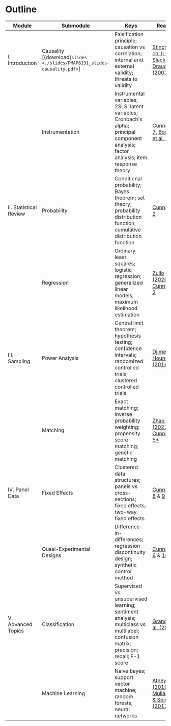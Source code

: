 # Outline


| Module                 	| Submodule                  	| Keys                                                                                                                                  	| Readings                                                                                                                                                               	| Quizzes                                                                                                                                                      	| Projects                                                               	|
|------------------------	|----------------------------	|---------------------------------------------------------------------------------------------------------------------------------------	|------------------------------------------------------------------------------------------------------------------------------------------------------------------------	|--------------------------------------------------------------------------------------------------------------------------------------------------------------	|------------------------------------------------------------------------	|
| I. Introduction        	| Causality  [{download}`slides <./slides/PMAP8131_slides-causality.pdf>`]                	| Falsification principle; causation vs correlation; internal and external validity; threats to validity                                	| [Stinchcombe ch. II (1987)](https://press.uchicago.edu/ucp/books/book/chicago/C/bo3618306.html), [Slack & Draugalis (2001)](https://doi.org/10.1093/ajhp/58.22.2173)   	| Quiz I – due 6/18 <br /> [{download}`release <./quiz/PMAP8131_quiz-causality.pdf>`, {download}`solutions <./quiz/PMAP8131_quiz-causality-solv.pdf>`] 	| Project I – due 6/25 [[release](project_regression.md)] 	|
|                        	| Instrumentation            	| Instrumental variables; 2SLS; latent variables; Cronbach's alpha; principal component analysis; factor analysis; item response theory 	| [Cunningham 7](https://mixtape.scunning.com/instrumental-variables.html), [Boateng et al. (2018)](https://doi.org/10.3389/fpubh.2018.00149)                            	| Quiz II – due 6/25 <br /> [{download}`release <./quiz/PMAP8131_quiz-instrumentation.pdf>`, {download}`solutions <./quiz/PMAP8131_quiz-causality-solv.pdf>`]                                                                                                                                                             	|                                                                        	|
| II. Statistical Review 	| Probability                	| Conditional probability; Bayes theorem; set theory; probability distribution function; cumulative distribution function               	| [Cunningham 2](https://mixtape.scunning.com/probability-and-regression.html)                                                                                           	|                                                                                                                                                              	|                                                                        	|
|                        	| Regression                 	| Ordinary least squares; logistic regression; generalized linear models; maximum likelihood estimation                                 	| [Zullo (2020)](https://towardsdatascience.com/causal-models-for-regression-96270bf464e0), [Cunningham 2](https://mixtape.scunning.com/probability-and-regression.html) 	| Quiz III – due 7/9 <br /> [{download}`release <./quiz/PMAP8131_quiz-statsreview.pdf>`, {download}`solutions <./quiz/PMAP8131_quiz-causality-solv.pdf>`]                                                                                                                                                              	|  Project II – due 7/9 [[release](project_survey.md)]                                                                     	|
| III. Sampling          	| Power Analysis             	| Central limit theorem; hypothesis testing; confidence intervals; randomized controlled trials; clustered controlled trials            	| [Djimeu & Houndolo (2016)](https://doi.org/10.1016/S1573-4471(07)04061-2)                                                                                              	| Quiz IV – due 7/16 <br /> [{download}`release <./quiz/PMAP8131_quiz-sampling.pdf>`, {download}`solutions <./quiz/PMAP8131_quiz-causality-solv.pdf>`]                                                                                                                                                             	|                                                                        	|
|                        	| Matching                   	| Exact matching; inverse probability weighting; propensity score matching; genetic matching                                            	| [Zhao et al. (2021)](https://doi.org/10.21037/atm-20-3998), [Cunningham 5*](https://mixtape.scunning.com/matching-and-subclassification.html)                          	|                                                                                                                                                              	|                                                                        	|
| IV. Panel Data         	| Fixed Effects              	| Clustered data structures; panels vs cross-sections; fixed effects; two-way fixed effects                                             	| [Cunningham 8](https://mixtape.scunning.com/panel-data.html) & [9](https://mixtape.scunning.com/difference-in-differences.html)                                        	|                                                                                                                                                              	|                                                                        	|
|                        	| Quasi-Experimental Designs 	| Difference-in-differences; regression discontinuity design; synthetic control method                                                  	| [Cunningham 6](https://mixtape.scunning.com/regression-discontinuity.html) & [10](https://mixtape.scunning.com/synthetic-control.html)                                 	| Quiz V – due 7/23 <br /> [{download}`release <./quiz/PMAP8131_quiz-quasi.pdf>`, {download}`solutions <./quiz/PMAP8131_quiz-causality-solv.pdf>`]                                                                                                                                                             	|  Project III – due 7/23 [[release](project_replication.md)]                                                                     	|
| V. Advanced Topics     	| Classification             	| Supervised vs unsupervised learning; sentiment analysis; multiclass vs multilabel; confusion matrix; precision; recall; F-1 score     	| [Grandini et al. (2020)](https://doi.org/10.48550/arXiv.2008.05756)                                                                                                    	|                                                                                                                                                              	|                                                                        	|
|                        	| Machine Learning           	| Naive bayes; support vector machine; random forests; neural networks                                                                  	| [Athey (2019)](https://doi.org/10.7208/9780226613475-023), [Mullainathan & Spiess (2017)*](https://doi.org/10.1257/jep.31.2.87)                                        	|                                                                                                                                                              	|                                                                        	|